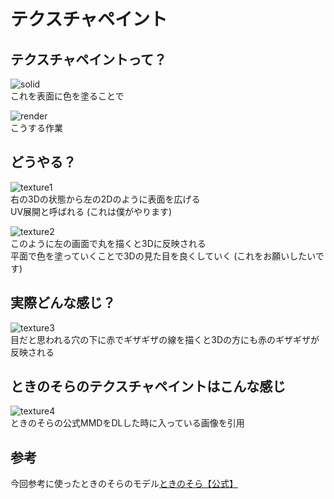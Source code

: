 # テクスチャペイント
  
## テクスチャペイントって？
  
![solid](https://github.com/eleonora2201/texture_paint/tree/main/Images/image1.png)  
これを表面に色を塗ることで  
  
![render](https://github.com/eleonora2201/texture_paint/tree/main/Images/image2.png)  
こうする作業  
  
## どうやる？
  
![texture1](https://github.com/eleonora2201/texture_paint/tree/main/Images/image3.png)  
右の3Dの状態から左の2Dのように表面を広げる  
UV展開と呼ばれる
(これは僕がやります)  

![texture2](https://github.com/eleonora2201/texture_paint/tree/main/Images/image4.png)  
このように左の画面で丸を描くと3Dに反映される  
平面で色を塗っていくことで3Dの見た目を良くしていく
(これをお願いしたいです)

## 実際どんな感じ？
![texture3](https://github.com/eleonora2201/texture_paint/tree/main/Images/image5.png)  
目だと思われる穴の下に赤でギザギザの線を描くと3Dの方にも赤のギザギザが反映される

## ときのそらのテクスチャペイントはこんな感じ
![texture4](https://github.com/eleonora2201/texture_paint/tree/main/Images/image6.png)  
ときのそらの公式MMDをDLした時に入っている画像を引用

## 参考
今回参考に使ったときのそらのモデル[ときのそら【公式】](https://3d.nicovideo.jp/works/td63641)
